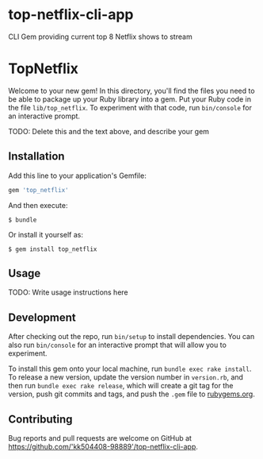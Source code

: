 # top-netflix-cli-app
CLI Gem providing current top 8 Netflix shows to stream

# TopNetflix

Welcome to your new gem! In this directory, you'll find the files you need to be able to package up your Ruby library into a gem. Put your Ruby code in the file `lib/top_netflix`. To experiment with that code, run `bin/console` for an interactive prompt.

TODO: Delete this and the text above, and describe your gem

## Installation

Add this line to your application's Gemfile:

```ruby
gem 'top_netflix'
```

And then execute:

    $ bundle

Or install it yourself as:

    $ gem install top_netflix

## Usage

TODO: Write usage instructions here

## Development

After checking out the repo, run `bin/setup` to install dependencies. You can also run `bin/console` for an interactive prompt that will allow you to experiment.

To install this gem onto your local machine, run `bundle exec rake install`. To release a new version, update the version number in `version.rb`, and then run `bundle exec rake release`, which will create a git tag for the version, push git commits and tags, and push the `.gem` file to [rubygems.org](https://rubygems.org).

## Contributing

Bug reports and pull requests are welcome on GitHub at https://github.com/'kk504408-98889'/top-netflix-cli-app.
